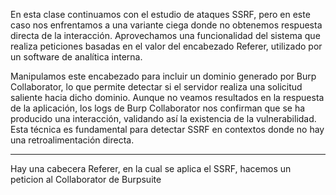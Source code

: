 En esta clase continuamos con el estudio de ataques SSRF, pero en este caso nos enfrentamos a una variante ciega donde no obtenemos respuesta directa de la interacción. Aprovechamos una funcionalidad del sistema que realiza peticiones basadas en el valor del encabezado Referer, utilizado por un software de analítica interna.

Manipulamos este encabezado para incluir un dominio generado por Burp Collaborator, lo que permite detectar si el servidor realiza una solicitud saliente hacia dicho dominio. Aunque no veamos resultados en la respuesta de la aplicación, los logs de Burp Collaborator nos confirman que se ha producido una interacción, validando así la existencia de la vulnerabilidad. Esta técnica es fundamental para detectar SSRF en contextos donde no hay una retroalimentación directa.

----

Hay una cabecera Referer, en la cual se aplica el SSRF, hacemos un peticion al Collaborator de Burpsuite